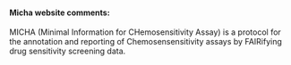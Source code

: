 #### Micha website comments:
MICHA (Minimal Information for CHemosensitivity Assay) is a protocol for the annotation and reporting of Chemosensensitivity 
assays by FAIRifying drug sensitivity screening data.

